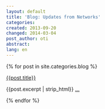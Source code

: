 ```yaml
---
layout: default
title: 'Blog: Updates from Networks'
categories: 
created: 2013-09-20
changed: 2014-03-04
post_author: oti
abstract: 
lang: en
---
```


{% for post in site.categories.blog %}
<div class="section">
<a href="{{site.baseurl}}/{{post.url}}">{{post.title}}</a>
<p>{{post.excerpt | strip_html}} <a href="{{site.baseurl}}/{{post.url}}">...</a></p>
</div>
{% endfor %}